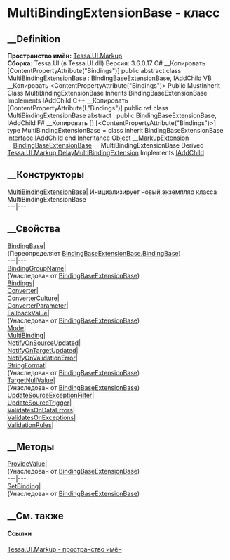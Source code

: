 # MultiBindingExtensionBase - класс
##  __Definition
 **Пространство имён:** [Tessa.UI.Markup](N_Tessa_UI_Markup.htm)  
 **Сборка:** Tessa.UI (в Tessa.UI.dll) Версия: 3.6.0.17
C# __Копировать
    [ContentPropertyAttribute("Bindings")]
    public abstract class MultiBindingExtensionBase : BindingBaseExtensionBase, 
    	IAddChild
VB __Копировать
    <ContentPropertyAttribute("Bindings")>
    Public MustInherit Class MultiBindingExtensionBase
    	Inherits BindingBaseExtensionBase
    	Implements IAddChild
C++ __Копировать
    [ContentPropertyAttribute(L"Bindings")]
    public ref class MultiBindingExtensionBase abstract : public BindingBaseExtensionBase, 
    	IAddChild
F# __Копировать
     [<AbstractClassAttribute>]
    [<ContentPropertyAttribute("Bindings")>]
    type MultiBindingExtensionBase = 
        class
            inherit BindingBaseExtensionBase
            interface IAddChild
        end
Inheritance
    [Object](https://learn.microsoft.com/dotnet/api/system.object) __[MarkupExtension](https://learn.microsoft.com/dotnet/api/system.windows.markup.markupextension) __[BindingBaseExtensionBase](T_Tessa_UI_Markup_BindingBaseExtensionBase.htm) __ MultiBindingExtensionBase
Derived
[Tessa.UI.Markup.DelayMultiBindingExtension](T_Tessa_UI_Markup_DelayMultiBindingExtension.htm)
Implements
    [IAddChild](https://learn.microsoft.com/dotnet/api/system.windows.markup.iaddchild)
##  __Конструкторы
[MultiBindingExtensionBase](M_Tessa_UI_Markup_MultiBindingExtensionBase__ctor.htm)|
Инициализирует новый экземпляр класса MultiBindingExtensionBase  
---|---  
##  __Свойства
[BindingBase](P_Tessa_UI_Markup_MultiBindingExtensionBase_BindingBase.htm)|  
(Переопределяет
[BindingBaseExtensionBase.BindingBase](P_Tessa_UI_Markup_BindingBaseExtensionBase_BindingBase.htm))  
---|---  
[BindingGroupName](P_Tessa_UI_Markup_BindingBaseExtensionBase_BindingGroupName.htm)|  
(Унаследован от
[BindingBaseExtensionBase](T_Tessa_UI_Markup_BindingBaseExtensionBase.htm))  
[Bindings](P_Tessa_UI_Markup_MultiBindingExtensionBase_Bindings.htm)|  
[Converter](P_Tessa_UI_Markup_MultiBindingExtensionBase_Converter.htm)|  
[ConverterCulture](P_Tessa_UI_Markup_MultiBindingExtensionBase_ConverterCulture.htm)|  
[ConverterParameter](P_Tessa_UI_Markup_MultiBindingExtensionBase_ConverterParameter.htm)|  
[FallbackValue](P_Tessa_UI_Markup_BindingBaseExtensionBase_FallbackValue.htm)|  
(Унаследован от
[BindingBaseExtensionBase](T_Tessa_UI_Markup_BindingBaseExtensionBase.htm))  
[Mode](P_Tessa_UI_Markup_MultiBindingExtensionBase_Mode.htm)|  
[MultiBinding](P_Tessa_UI_Markup_MultiBindingExtensionBase_MultiBinding.htm)|  
[NotifyOnSourceUpdated](P_Tessa_UI_Markup_MultiBindingExtensionBase_NotifyOnSourceUpdated.htm)|  
[NotifyOnTargetUpdated](P_Tessa_UI_Markup_MultiBindingExtensionBase_NotifyOnTargetUpdated.htm)|  
[NotifyOnValidationError](P_Tessa_UI_Markup_MultiBindingExtensionBase_NotifyOnValidationError.htm)|  
[StringFormat](P_Tessa_UI_Markup_BindingBaseExtensionBase_StringFormat.htm)|  
(Унаследован от
[BindingBaseExtensionBase](T_Tessa_UI_Markup_BindingBaseExtensionBase.htm))  
[TargetNullValue](P_Tessa_UI_Markup_BindingBaseExtensionBase_TargetNullValue.htm)|  
(Унаследован от
[BindingBaseExtensionBase](T_Tessa_UI_Markup_BindingBaseExtensionBase.htm))  
[UpdateSourceExceptionFilter](P_Tessa_UI_Markup_MultiBindingExtensionBase_UpdateSourceExceptionFilter.htm)|  
[UpdateSourceTrigger](P_Tessa_UI_Markup_MultiBindingExtensionBase_UpdateSourceTrigger.htm)|  
[ValidatesOnDataErrors](P_Tessa_UI_Markup_MultiBindingExtensionBase_ValidatesOnDataErrors.htm)|  
[ValidatesOnExceptions](P_Tessa_UI_Markup_MultiBindingExtensionBase_ValidatesOnExceptions.htm)|  
[ValidationRules](P_Tessa_UI_Markup_MultiBindingExtensionBase_ValidationRules.htm)|  
## __Методы
[ProvideValue](M_Tessa_UI_Markup_BindingBaseExtensionBase_ProvideValue.htm)|  
(Унаследован от
[BindingBaseExtensionBase](T_Tessa_UI_Markup_BindingBaseExtensionBase.htm))  
---|---  
[SetBinding](M_Tessa_UI_Markup_BindingBaseExtensionBase_SetBinding.htm)|  
(Унаследован от
[BindingBaseExtensionBase](T_Tessa_UI_Markup_BindingBaseExtensionBase.htm))  
##  __См. также
#### Ссылки
[Tessa.UI.Markup - пространство имён](N_Tessa_UI_Markup.htm)
